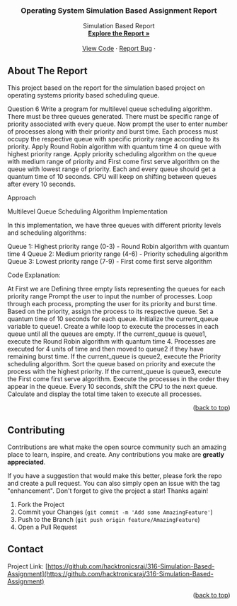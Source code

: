<!-- PROJECT SHIELDS -->
<!--
*** I'm using markdown "reference style" links for readability.
*** Reference links are enclosed in brackets [ ] instead of parentheses ( ).
*** See the bottom of this document for the declaration of the reference variables
*** for contributors-url, forks-url, etc. This is an optional, concise syntax you may use.
*** https://www.markdownguide.org/basic-syntax/#reference-style-links
-->


<h3 align="center">Operating System Simulation Based Assignment Report</h3>

  <p align="center">
    Simulation Based Report
    <br />
    <a href="https://github.com/github_username/repo_name"><strong>Explore the Report »</strong></a>
    <br />
    <br />
    <a href="https://github.com/github_username/repo_name">View Code</a>
    ·
    <a href="https://github.com/github_username/repo_name/issues">Report Bug</a>
    ·
  </p>
</div>

<!-- ABOUT THE PROJECT -->
## About The Report

This project based on the report for the simulation based project on operating systems priority based scheduling queue.


Question 6
Write a program for multilevel queue scheduling algorithm. There must be three queues
generated. There must be specific range of priority associated with every queue. Now prompt
the user to enter number of processes along with their priority and burst time. Each process
must occupy the respective queue with specific priority range according to its priority. Apply
Round Robin algorithm with quantum time 4 on queue with highest priority range. Apply
priority scheduling algorithm on the queue with medium range of priority and First come first
serve algorithm on the queue with lowest range of priority. Each and every queue should get
a quantum time of 10 seconds. CPU will keep on shifting between queues after every 10
seconds.

Approach

Multilevel Queue Scheduling Algorithm Implementation

In this implementation, we have three queues with different priority levels and scheduling algorithms:

Queue 1: Highest priority range (0-3) - Round Robin algorithm with quantum time 4
Queue 2: Medium priority range (4-6) - Priority scheduling algorithm
Queue 3: Lowest priority range (7-9) - First come first serve algorithm


Code Explanation:

At First we are Defining three empty lists representing the queues for each priority range
Prompt the user to input the number of processes.
Loop through each process, prompting the user for its priority and burst time.
Based on the priority, assign the process to its respective queue.
Set a quantum time of 10 seconds for each queue.
Initialize the current_queue variable to queue1.
Create a while loop to execute the processes in each queue until all the queues are empty.
If the current_queue is queue1, execute the Round Robin algorithm with quantum time 4. Processes are executed for 4 units of time and then moved to queue2 if they have remaining burst time.
If the current_queue is queue2, execute the Priority scheduling algorithm. Sort the queue based on priority and execute the process with the highest priority.
If the current_queue is queue3, execute the First come first serve algorithm. Execute the processes in the order they appear in the queue.
Every 10 seconds, shift the CPU to the next queue.
Calculate and display the total time taken to execute all processes.
<p align="right">(<a href="#readme-top">back to top</a>)</p>


<!-- CONTRIBUTING -->
## Contributing

Contributions are what make the open source community such an amazing place to learn, inspire, and create. Any contributions you make are **greatly appreciated**.

If you have a suggestion that would make this better, please fork the repo and create a pull request. You can also simply open an issue with the tag "enhancement".
Don't forget to give the project a star! Thanks again!

1. Fork the Project
2. Commit your Changes (`git commit -m 'Add some AmazingFeature'`)
3. Push to the Branch (`git push origin feature/AmazingFeature`)
4. Open a Pull Request



<!-- CONTACT -->
## Contact



Project Link: [https://github.com/hacktronicsraj/316-Simulation-Based-Assignment](https://github.com/hacktronicsraj/316-Simulation-Based-Assignment)

<p align="right">(<a href="#readme-top">back to top</a>)</p>



